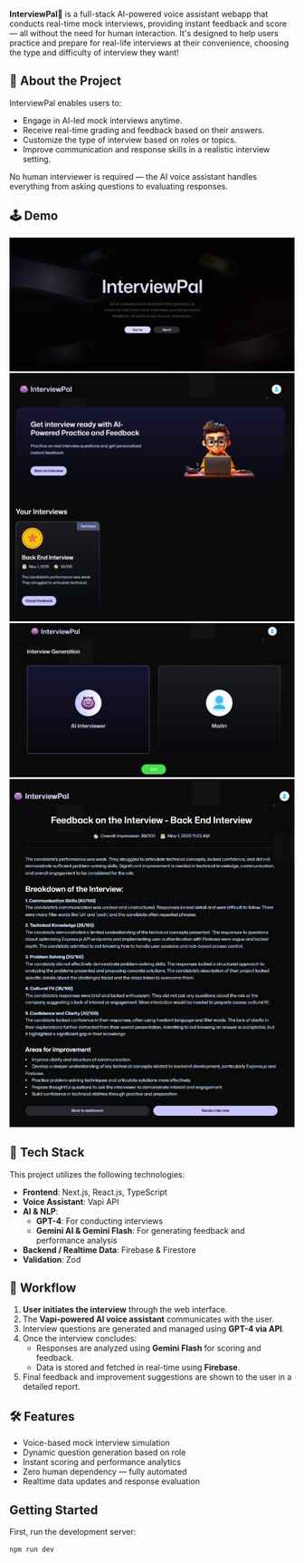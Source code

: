 **InterviewPal👾** is a full-stack AI-powered voice assistant webapp that conducts real-time mock interviews, providing instant feedback and score — all without the need for human interaction. It's designed to help users practice and prepare for real-life interviews at their convenience, choosing the type and difficulty of interview they want!

## 🔎 About the Project

InterviewPal enables users to:
- Engage in AI-led mock interviews anytime.
- Receive real-time grading and feedback based on their answers.
- Customize the type of interview based on roles or topics.
- Improve communication and response skills in a realistic interview setting.

No human interviewer is required — the AI voice assistant handles everything from asking questions to evaluating responses.

## 🕹️ Demo

![Landing Page](public/1.png)
![Home Page](public/2.png)
![AI Interview](public/3.png)
![Feedback Page](public/4.png)


## 🚀 Tech Stack

This project utilizes the following technologies:

- **Frontend**: Next.js, React.js, TypeScript  
- **Voice Assistant**: Vapi API 
- **AI & NLP**:
  - **GPT-4**: For conducting interviews
  - **Gemini AI & Gemini Flash**: For generating feedback and performance analysis
- **Backend / Realtime Data**: Firebase & Firestore 
- **Validation**: Zod


## 🔄 Workflow

1. **User initiates the interview** through the web interface.
2. The **Vapi-powered AI voice assistant** communicates with the user.
3. Interview questions are generated and managed using **GPT-4 via API**.
4. Once the interview concludes:
   - Responses are analyzed using **Gemini Flash** for scoring and feedback.
   - Data is stored and fetched in real-time using **Firebase**.
5. Final feedback and improvement suggestions are shown to the user in a detailed report.



## 🛠 Features

- Voice-based mock interview simulation
- Dynamic question generation based on role
- Instant scoring and performance analytics
- Zero human dependency — fully automated
- Realtime data updates and response evaluation


## Getting Started

First, run the development server:

```bash
npm run dev
```
